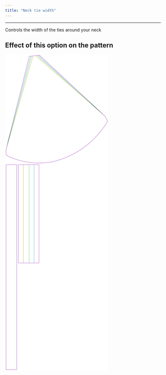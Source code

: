 ```yaml
---
title: "Neck tie width"
---
```


***

Controls the width of the ties around your neck

## Effect of this option on the pattern

![This image shows the effect of this option by superimposing several variants that have a different value for this option](bee_necktiewidth_sample.svg "Effect of this option on the pattern")
